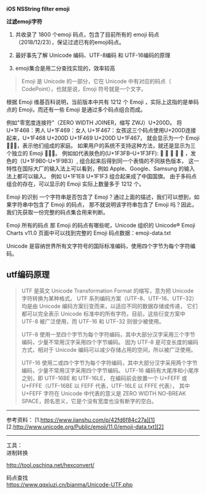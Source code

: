 
**iOS NSString filter emoji** 

**过滤emoji字符**

1. 共收录了 1800 个emoji 码点，包含了目前所有的 emoji 码点（2018/12/23），保证过滤已有的emoji码点。

2. 最好事先了解 Uinicode 编码、UTF-8编码 和 UTF-16编码的原理

3. emoji集合是用二分查找实现的，效率较高



> Emoji 是 Unicode 的一部分，它在 Unicode 中有对应的码点（ CodePoint），也就是说，Emoji
> 符号就是一个文字。

根据 Emoji 维基百科说明，当前版本中共有 1212 个 Emoji ，实际上这指的是单码点的 Emoji，而还有一些 Emoji 是通过多个码点组合而成。

例如"零宽度连接符"（ZERO WIDTH JOINER，缩写 ZWJ）U+200D。
将U+1F468：男人 U+1F469：女人  U+1F467：女孩这三个码点使用U+200D连接起来，U+1F468 U+200D U+1F469 U+200D U+1F467，
就会显示为一个 Emoji 👨‍👩‍👧，表示他们组成的家庭。
如果用户的系统不支持这种方法，就还是显示为三个独立的 Emoji 👨👩👧。
例如如代表肤色的(U+1F3FB–U+1F3FF): 🏻 🏼 🏽 🏾 🏿 ，发色的（U+1F9B0-U+1F9B3）,
组合起来后得到同一个表情的不同肤色版本，
这一特性在国际大厂的输入法上可以看到，例如 Apple、Google、Samsung 的输入法上都可以输入。
例如 U+1F1E8 U+1F1F3 组合起来成了中国国旗。
由于多码点组合的存在，可以显示的 Emoji 实际上数量多于 1212 个。


<p>
Emoji 的识别
一个字符串是否包含了 Emoji？通过上面的描述，我们可以想到，如果字符串中包含了 Emoji 的码点，
那不就说明该字符串包含了 Emoji 吗？因此，我们先获取一份完整的码点集合用来判断。

Emoji 所有的码点
那 Emoji 的码点有哪些呢，Unicode 组织的 Unicode® Emoji Charts v11.0 页面中可以找到完整的 Emoji 码点数据：emoji-data.txt 

Unicode 是容纳世界所有文字符号的国际标准编码，使用四个字节为每个字符编码。
</p>

utf编码原理
-------

> UTF 是英文 Unicode Transformation Format 的缩写，意为把 Unicode 字符转换为某种格式。 UTF
> 系列编码方案（UTF-8、UTF-16、UTF-32）均是由 Unicode 编码方案衍变而来，以适应不同的数据存储或传递，
> 它们都可以完全表示 Unicode 标准中的所有字符。目前，这些衍变方案中 UTF-8 被广泛使用，而 UTF-16 和 UTF-32
> 则很少被使用。
> 
> UTF-8 使用一至四个字节为每个字符编码，其中大部分汉字采用三个字节编码，少量不常用汉字采用四个字节编码。 因为 UTF-8
> 是可变长度的编码方式，相对于 Unicode 编码可以减少存储占用的空间，所以被广泛使用。
> 
> UTF-16 使用二或四个字节为每个字符编码，其中大部分汉字采用两个字节编码，少量不常用汉字采用四个字节编码。 UTF-16
> 编码有大尾序和小尾序之别，即 UTF-16BE 和 UTF-16LE， 在编码前会放置一个 U+FEFF 或 U+FFFE（UTF-16BE
> 以 FEFF 代表，UTF-16LE 以 FFFE 代表）， 其中 U+FEFF 字符在 Unicode 中代表的意义是 ZERO
> WIDTH NO-BREAK SPACE，顾名思义，它是个没有宽度也没有断字的空白。


----------


参考资料：
[1.https://www.jianshu.com/p/42fd6f84c27a][1]
[2.http://www.unicode.org/Public/emoji/11.0/emoji-data.txt][2]


----------


工具：<br>
进制转换



http://tool.oschina.net/hexconvert/ 

码点查找<br>
https://www.qqxiuzi.cn/bianma/Unicode-UTF.php


  [1]: https://www.jianshu.com/p/42fd6f84c27a
  [2]: http://www.unicode.org/Public/emoji/11.0/emoji-data.txt
